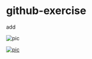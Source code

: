 # github-exercise

add


![pic](http://s.nx.com/s2/game/Tera/site/gallery/wallpaper/wallpaper_1024/bg_wallpaper25.jpg)

[![pic](http://s.nx.com/s2/game/Tera/site/gallery/wallpaper/wallpaper_1024/bg_wallpaper25.jpg)](https://youtu.be/xqB-5hqdmDQ)













